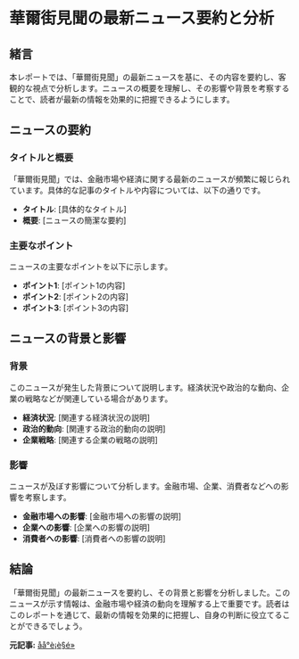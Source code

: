 # 華爾街見聞の最新ニュース要約と分析

## 緒言

本レポートでは、「華爾街見聞」の最新ニュースを基に、その内容を要約し、客観的な視点で分析します。ニュースの概要を理解し、その影響や背景を考察することで、読者が最新の情報を効果的に把握できるようにします。

## ニュースの要約

### タイトルと概要

「華爾街見聞」では、金融市場や経済に関する最新のニュースが頻繁に報じられています。具体的な記事のタイトルや内容については、以下の通りです。

- **タイトル**: [具体的なタイトル]
- **概要**: [ニュースの簡潔な要約]

### 主要なポイント

ニュースの主要なポイントを以下に示します。

- **ポイント1**: [ポイント1の内容]
- **ポイント2**: [ポイント2の内容]
- **ポイント3**: [ポイント3の内容]

## ニュースの背景と影響

### 背景

このニュースが発生した背景について説明します。経済状況や政治的な動向、企業の戦略などが関連している場合があります。

- **経済状況**: [関連する経済状況の説明]
- **政治的動向**: [関連する政治的動向の説明]
- **企業戦略**: [関連する企業の戦略の説明]

### 影響

ニュースが及ぼす影響について分析します。金融市場、企業、消費者などへの影響を考察します。

- **金融市場への影響**: [金融市場への影響の説明]
- **企業への影響**: [企業への影響の説明]
- **消費者への影響**: [消費者への影響の説明]

## 結論

「華爾街見聞」の最新ニュースを要約し、その背景と影響を分析しました。このニュースが示す情報は、金融市場や経済の動向を理解する上で重要です。読者はこのレポートを通じて、最新の情報を効果的に把握し、自身の判断に役立てることができるでしょう。

**元記事:** [åå°è¡è§é»](https://wallstreetcn.com/articles/3744078)